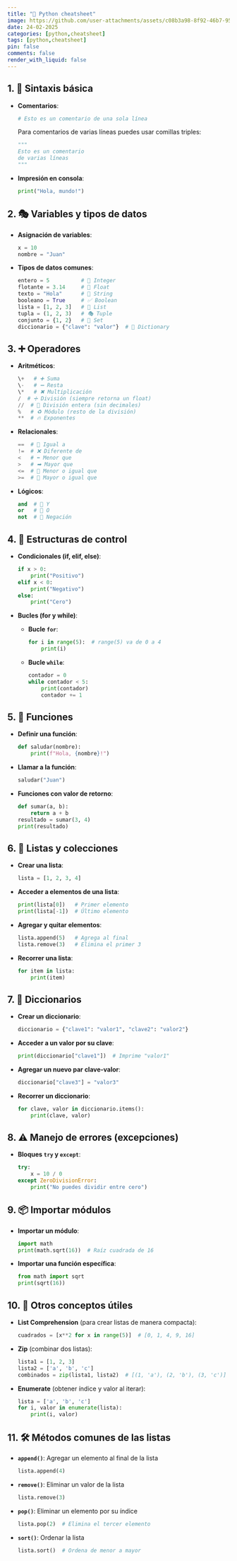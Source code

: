 ```yaml
---
title: "🐍 Python cheatsheet"
image: https://github.com/user-attachments/assets/c08b3a98-8f92-46b7-9568-87b227a6fe64
date: 24-02-2025
categories: [python,cheatsheet]
tags: [python,cheatsheet]
pin: false
comments: false
render_with_liquid: false
---
```



## 1. 📝 **Sintaxis básica**

- **Comentarios**:
  ```python
  # Esto es un comentario de una sola línea
  ```
  Para comentarios de varias líneas puedes usar comillas triples:
  ```python
  """
  Esto es un comentario
  de varias líneas
  """
  ```

- **Impresión en consola**:
  ```python
  print("Hola, mundo!")
  ```

## 2. 🎭 **Variables y tipos de datos**

- **Asignación de variables**:
  ```python
  x = 10
  nombre = "Juan"
  ```

- **Tipos de datos comunes**:
  ```python
  entero = 5          # 🔢 Integer
  flotante = 3.14     # 🔢 Float
  texto = "Hola"      # 📝 String
  booleano = True     # ✅ Boolean
  lista = [1, 2, 3]   # 📜 List
  tupla = (1, 2, 3)   # 🎭 Tuple
  conjunto = {1, 2}   # 🧩 Set
  diccionario = {"clave": "valor"}  # 📖 Dictionary
  ```

## 3. ➕ **Operadores**

- **Aritméticos**:
  ```python
  \+   # ➕ Suma
  \-   # ➖ Resta
  \*   # ✖ Multiplicación
  /  # ➗ División (siempre retorna un float)
  //  # 🔢 División entera (sin decimales)
  %   # ♻ Módulo (resto de la división)
  **  # 🔥 Exponentes
  ```

- **Relacionales**:
  ```python
  ==  # 🤝 Igual a
  !=  # ❌ Diferente de
  <   # ⬅ Menor que
  >   # ➡ Mayor que
  <=  # 🔽 Menor o igual que
  >=  # 🔼 Mayor o igual que
  ```

- **Lógicos**:
  ```python
  and  # 🔗 Y
  or   # 🔀 O
  not  # 🚫 Negación
  ```

## 4. 🔄 **Estructuras de control**

- **Condicionales (if, elif, else)**:
  ```python
  if x > 0:
      print("Positivo")
  elif x < 0:
      print("Negativo")
  else:
      print("Cero")
  ```

- **Bucles (for y while)**:
  - **Bucle `for`**:
    ```python
    for i in range(5):  # range(5) va de 0 a 4
        print(i)
    ```

  - **Bucle `while`**:
    ```python
    contador = 0
    while contador < 5:
        print(contador)
        contador += 1
    ```

## 5. 📌 **Funciones**

- **Definir una función**:
  ```python
  def saludar(nombre):
      print(f"Hola, {nombre}!")
  ```

- **Llamar a la función**:
  ```python
  saludar("Juan")
  ```

- **Funciones con valor de retorno**:
  ```python
  def sumar(a, b):
      return a + b
  resultado = sumar(3, 4)
  print(resultado)
  ```

## 6. 📜 **Listas y colecciones**

- **Crear una lista**:
  ```python
  lista = [1, 2, 3, 4]
  ```

- **Acceder a elementos de una lista**:
  ```python
  print(lista[0])   # Primer elemento
  print(lista[-1])  # Último elemento
  ```

- **Agregar y quitar elementos**:
  ```python
  lista.append(5)   # Agrega al final
  lista.remove(3)   # Elimina el primer 3
  ```

- **Recorrer una lista**:
  ```python
  for item in lista:
      print(item)
  ```

## 7. 📖 **Diccionarios**

- **Crear un diccionario**:
  ```python
  diccionario = {"clave1": "valor1", "clave2": "valor2"}
  ```

- **Acceder a un valor por su clave**:
  ```python
  print(diccionario["clave1"])  # Imprime "valor1"
  ```

- **Agregar un nuevo par clave-valor**:
  ```python
  diccionario["clave3"] = "valor3"
  ```

- **Recorrer un diccionario**:
  ```python
  for clave, valor in diccionario.items():
      print(clave, valor)
  ```

## 8. ⚠ **Manejo de errores (excepciones)**

- **Bloques `try` y `except`**:
  ```python
  try:
      x = 10 / 0
  except ZeroDivisionError:
      print("No puedes dividir entre cero")
  ```

## 9. 📦 **Importar módulos**

- **Importar un módulo**:
  ```python
  import math
  print(math.sqrt(16))  # Raíz cuadrada de 16
  ```

- **Importar una función específica**:
  ```python
  from math import sqrt
  print(sqrt(16))
  ```

## 10. 🚀 **Otros conceptos útiles**

- **List Comprehension** (para crear listas de manera compacta):
  ```python
  cuadrados = [x**2 for x in range(5)]  # [0, 1, 4, 9, 16]
  ```

- **Zip** (combinar dos listas):
  ```python
  lista1 = [1, 2, 3]
  lista2 = ['a', 'b', 'c']
  combinados = zip(lista1, lista2)  # [(1, 'a'), (2, 'b'), (3, 'c')]
  ```

- **Enumerate** (obtener índice y valor al iterar):
  ```python
  lista = ['a', 'b', 'c']
  for i, valor in enumerate(lista):
      print(i, valor)
  ```

## 11. 🛠 **Métodos comunes de las listas**

- **`append()`**: Agregar un elemento al final de la lista
  ```python
  lista.append(4)
  ```

- **`remove()`**: Eliminar un valor de la lista
  ```python
  lista.remove(3)
  ```

- **`pop()`**: Eliminar un elemento por su índice
  ```python
  lista.pop(2)  # Elimina el tercer elemento
  ```

- **`sort()`**: Ordenar la lista
  ```python
  lista.sort()  # Ordena de menor a mayor
  ```
